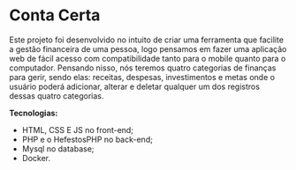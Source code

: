# Conta Certa

Este projeto foi desenvolvido no intuito de criar uma ferramenta que facilite a gestão financeira de uma pessoa, logo pensamos em fazer uma aplicação web de fácil acesso com compatibilidade tanto para o mobile quanto para o computador. Pensando nisso, nós teremos quatro categorias de finanças para gerir, sendo elas: receitas, despesas, investimentos e metas onde o usuário poderá adicionar, alterar e deletar qualquer um dos registros dessas quatro categorias.

**Tecnologias:**

* HTML, CSS E JS no front-end;
* PHP e o HefestosPHP no back-end;
* Mysql no database;
* Docker.
